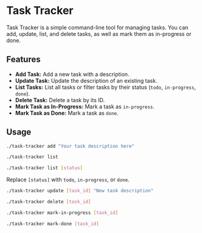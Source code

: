 # Task Tracker

Task Tracker is a simple command-line tool for managing tasks. You can add, update, list, and delete tasks, as well as mark them as in-progress or done.

## Features

- **Add Task:** Add a new task with a description.
- **Update Task:** Update the description of an existing task.
- **List Tasks:** List all tasks or filter tasks by their status (`todo`, `in-progress`, `done`).
- **Delete Task:** Delete a task by its ID.
- **Mark Task as In-Progress:** Mark a task as `in-progress`.
- **Mark Task as Done:** Mark a task as `done`.
## Usage

```bash
./task-tracker add "Your task description here"
```
```bash
./task-tracker list
```
```bash
./task-tracker list [status]
```

Replace `[status]` with `todo`, `in-progress`, or `done`.

```bash
./task-tracker update [task_id] "New task description"
```
```bash
./task-tracker delete [task_id]
```
```bash
./task-tracker mark-in-progress [task_id]
```
```bash
./task-tracker mark-done [task_id]
```
